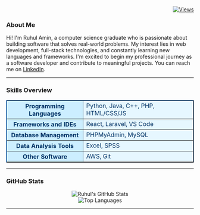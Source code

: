 
<p align="right" style="margin: 10px 0;">
  <strong></strong>
  <a href="https://github.com/Ruhul127">
    <img src="https://komarev.com/ghpvc/?username=Ruhul127&color=blue&style=for-the-badge" alt="Views" />
  </a>
</p>

### About Me
<p>
  Hi! I'm Ruhul Amin, a computer science graduate who is passionate about building software that solves real-world problems. My interest lies in web development, full-stack technologies, and constantly learning new languages and frameworks. I'm excited to begin my professional journey as a software developer and contribute to meaningful projects. You can reach me on <a href="https://www.linkedin.com/in/ruhul-amin-987211213" target="_blank">LinkedIn</a>.
</p>

---

### Skills Overview
<table align="center" border="1" cellpadding="10" cellspacing="0" style="border-collapse: collapse; border-color: #003366; background-color: #e6f7ff;">
  <tr>
    <th style="background-color: #cceeff; color: #003366;">Programming Languages</th>
    <td style="color: #003366;">Python, Java, C++, PHP, HTML/CSS/JS</td>
  </tr>
  <tr>
    <th style="background-color: #cceeff; color: #003366;">Frameworks and IDEs</th>
    <td style="color: #003366;">React, Laravel, VS Code</td>
  </tr>
  <tr>
    <th style="background-color: #cceeff; color: #003366;">Database Management</th>
    <td style="color: #003366;">PHPMyAdmin, MySQL</td>
  </tr>
  <tr>
    <th style="background-color: #cceeff; color: #003366;">Data Analysis Tools</th>
    <td style="color: #003366;">Excel, SPSS</td>
  </tr>
  <tr>
    <th style="background-color: #cceeff; color: #003366;">Other Software</th>
    <td style="color: #003366;">AWS, Git</td>
  </tr>
</table>

---

### GitHub Stats
<p align="center">
  <img src="https://github-readme-stats.vercel.app/api?username=Ruhul127&show_icons=true&theme=light&hide_border=true" alt="Ruhul's GitHub Stats" />
  <br/>
  <img src="https://github-readme-stats.vercel.app/api/top-langs/?username=Ruhul127&layout=compact&theme=light&hide_border=true" alt="Top Languages" />
</p>

---

